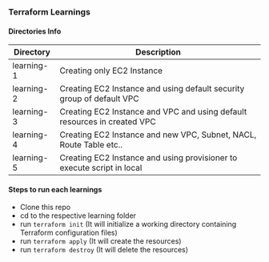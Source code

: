 ### Terraform Learnings

#### Directories Info

Directory | Description
------------ | -------------
learning-1 | Creating only EC2 Instance
learning-2 | Creating EC2 Instance and using default security group of default VPC
learning-3 | Creating EC2 Instance and VPC and using default resources in created VPC
learning-4 | Creating EC2 Instance and new VPC, Subnet, NACL, Route Table etc..
learning-5 | Creating EC2 Instance and using provisioner to execute script in local

#### Steps to run each learnings
* Clone this repo
* cd to the respective learning folder
* run `terraform init` (It will initialize a working directory containing Terraform configuration files)
* run `terraform apply` (It will create the resources)
* run `terraform destroy` (It will delete the resources)
